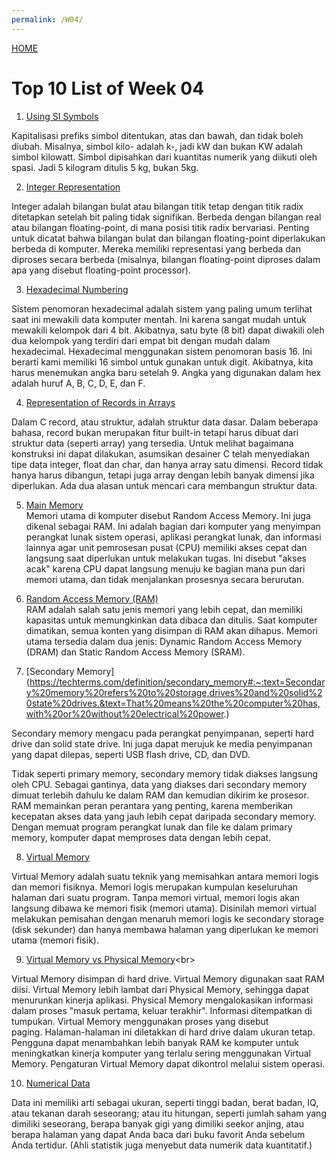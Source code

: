 ```yaml
---
permalink: /W04/
---
```


[HOME](../)
<br>

# Top 10 List of Week 04

1. [Using SI Symbols](https://staffweb.cms.gre.ac.uk/~sp02/numberbases/lecture.html)<br>

Kapitalisasi prefiks simbol ditentukan, atas dan bawah, dan tidak boleh diubah. Misalnya, simbol kilo- adalah k-, jadi kW dan bukan KW adalah simbol kilowatt. Simbol dipisahkan dari kuantitas numerik yang diikuti oleh spasi. Jadi 5 kilogram ditulis 5 kg, bukan 5kg.


2. [Integer Representation](https://www.ntu.edu.sg/home/ehchua/programming/java/datarepresentation.html)<br>

Integer adalah bilangan bulat atau bilangan titik tetap dengan titik radix ditetapkan setelah bit paling tidak signifikan. Berbeda dengan bilangan real atau bilangan floating-point, di mana posisi titik radix bervariasi. Penting untuk dicatat bahwa bilangan bulat dan bilangan floating-point diperlakukan berbeda di komputer. Mereka memiliki representasi yang berbeda dan diproses secara berbeda (misalnya, bilangan floating-point diproses dalam apa yang disebut floating-point processor).


3. [Hexadecimal Numbering](http://www.math.uaa.alaska.edu/~afkjm/cs221/handouts/datarep.pdf)<br>

Sistem penomoran hexadecimal adalah sistem yang paling umum terlihat saat ini mewakili data komputer mentah. Ini karena sangat mudah untuk mewakili kelompok dari 4 bit. Akibatnya, satu byte (8 bit) dapat diwakili oleh dua kelompok yang terdiri dari empat bit dengan mudah dalam hexadecimal. Hexadecimal menggunakan sistem penomoran basis 16. Ini berarti kami memiliki 16 simbol untuk gunakan untuk digit. Akibatnya, kita harus menemukan angka baru setelah 9. Angka yang digunakan dalam hex adalah huruf A, B, C, D, E, dan F.


4. [Representation of Records in Arrays](http://orion.lcg.ufrj.br/Dr.Dobbs/books/book2/chap02.htm)<br>

Dalam C record, atau struktur, adalah struktur data dasar. Dalam beberapa bahasa, record bukan merupakan fitur built-in tetapi harus dibuat dari struktur data (seperti array) yang tersedia. Untuk melihat bagaimana konstruksi ini dapat dilakukan, asumsikan desainer C telah menyediakan tipe data integer, float dan char, dan hanya array satu dimensi. Record tidak hanya harus dibangun, tetapi juga array dengan lebih banyak dimensi jika diperlukan. Ada dua alasan untuk mencari cara membangun struktur data.


5. [Main Memory](https://www.techwalla.com/articles/what-is-main-memory-in-a-computer)<br>
Memori utama di komputer disebut Random Access Memory. Ini juga dikenal sebagai RAM. Ini adalah bagian dari komputer yang menyimpan perangkat lunak sistem operasi, aplikasi perangkat lunak, dan informasi lainnya agar unit pemrosesan pusat (CPU) memiliki akses cepat dan langsung saat diperlukan untuk melakukan tugas. Ini disebut "akses acak" karena CPU dapat langsung menuju ke bagian mana pun dari memori utama, dan tidak menjalankan prosesnya secara berurutan.


6. [Random Access Memory (RAM)](https://www.techwalla.com/articles/what-is-main-memory-in-a-computer)<br>
RAM adalah salah satu jenis memori yang lebih cepat, dan memiliki kapasitas untuk memungkinkan data dibaca dan ditulis. Saat komputer dimatikan, semua konten yang disimpan di RAM akan dihapus. Memori utama tersedia dalam dua jenis: Dynamic Random Access Memory (DRAM) dan Static Random Access Memory (SRAM).


7. [Secondary Memory] (https://techterms.com/definition/secondary_memory#:~:text=Secondary%20memory%20refers%20to%20storage,drives%20and%20solid%20state%20drives.&text=That%20means%20the%20computer%20has,with%20or%20without%20electrical%20power.) <br>

Secondary memory mengacu pada perangkat penyimpanan, seperti hard drive dan solid state drive. Ini juga dapat merujuk ke media penyimpanan yang dapat dilepas, seperti USB flash drive, CD, dan DVD.

Tidak seperti primary memory, secondary memory tidak diakses langsung oleh CPU. Sebagai gantinya, data yang diakses dari secondary memory dimuat terlebih dahulu ke dalam RAM dan kemudian dikirim ke prosesor. RAM memainkan peran perantara yang penting, karena memberikan kecepatan akses data yang jauh lebih cepat daripada secondary memory. Dengan memuat program perangkat lunak dan file ke dalam primary memory, komputer dapat memproses data dengan lebih cepat.


8. [Virtual Memory](http://www.mampirlah.com/teknik-informatika/pengertian-tujuan-dan-fungsi-virtual-memory.html)<br>

Virtual Memory adalah suatu teknik yang memisahkan antara memori logis dan memori fisiknya. Memori logis merupakan kumpulan keseluruhan halaman dari suatu program. Tanpa memori virtual, memori logis akan langsung dibawa ke memori fisik (memori utama). Disinilah memori virtual melakukan pemisahan dengan menaruh memori logis ke secondary storage (disk sekunder) dan hanya membawa halaman yang diperlukan ke memori utama (memori fisik).


9. [Virtual Memory vs Physical Memory](https://www.techwalla.com/articles/difference-virtual-memory-physical-memory_)<br>

Virtual Memory disimpan di hard drive. Virtual Memory digunakan saat RAM diisi. Virtual Memory lebih lambat dari Physical Memory, sehingga dapat menurunkan kinerja aplikasi. Physical Memory mengalokasikan informasi dalam proses "masuk pertama, keluar terakhir". Informasi ditempatkan di tumpukan. Virtual Memory menggunakan proses yang disebut paging. Halaman-halaman ini diletakkan di hard drive dalam ukuran tetap. Pengguna dapat menambahkan lebih banyak RAM ke komputer untuk meningkatkan kinerja komputer yang terlalu sering menggunakan Virtual Memory. Pengaturan Virtual Memory dapat dikontrol melalui sistem operasi.


10. [Numerical Data](https://www.dummies.com/education/math/statistics/types-of-statistical-data-numerical-categorical-and-ordinal/)<br>

Data ini memiliki arti sebagai ukuran, seperti tinggi badan, berat badan, IQ, atau tekanan darah seseorang; atau itu hitungan, seperti jumlah saham yang dimiliki seseorang, berapa banyak gigi yang dimiliki seekor anjing, atau berapa halaman yang dapat Anda baca dari buku favorit Anda sebelum Anda tertidur. (Ahli statistik juga menyebut data numerik data kuantitatif.)


